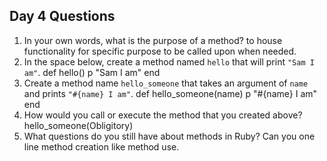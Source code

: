## Day 4 Questions

1. In your own words, what is the purpose of a method?
to house functionality for specific purpose to be called upon when needed.
1. In the space below, create a method named `hello` that will print `"Sam I am"`.
def hello()
  p "Sam I am"
end
1. Create a method name `hello_someone` that takes an argument of `name` and prints `"#{name} I am"`.
def hello_someone(name)
  p "#{name} I am"
end
1. How would you call or execute the method that you created above?
hello_someone(Obligitory)
1. What questions do you still have about methods in Ruby?
Can you one line method creation like method use.
